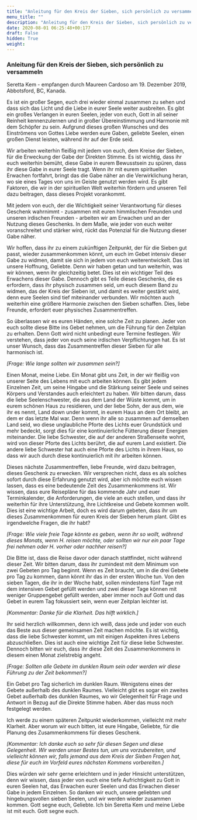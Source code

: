 ```yaml
---
title: "Anleitung für den Kreis der Sieben, sich persönlich zu versammeln"
menu_title: ""
description: "Anleitung für den Kreis der Sieben, sich persönlich zu versammeln"
date: 2020-08-01 06:25:48+00:177
draft: False
hidden: True
weight:
---
```

### Anleitung für den Kreis der Sieben, sich persönlich zu versammeln

Seretta Kem - empfangen durch Maureen Cardoso am 19. Dezember 2019, Abbotsford, BC, Kanada.

Es ist ein großer Segen, euch drei wieder einmal zusammen zu sehen und dass sich das Licht und die Liebe in eurer Seele weiter ausbreiten. Es gibt ein großes Verlangen in euren Seelen, jeder von euch, Gott in all seiner Reinheit kennenzulernen und in großer Übereinstimmung und Harmonie mit dem Schöpfer zu sein. Aufgrund dieses großen Wunsches und des Einströmens von Gottes Liebe werden eure Gaben, geliebte Seelen, einen großen Dienst leisten, während ihr auf der Erde seid.

Wir arbeiten weiterhin fleißig mit jedem von euch, dem Kreise der Sieben, für die Erweckung der Gabe der Direkten Stimme. Es ist wichtig, dass ihr euch weiterhin bemüht, diese Gabe in eurem Bewusstsein zu spüren, dass ihr diese Gabe in eurer Seele tragt. Wenn ihr mit eurem spirituellen Erwachen fortfahrt, bringt das die Gabe näher an die Verwirklichung heran, wo sie eines Tages von uns im Geiste genutzt werden wird. Es gibt Faktoren, die wir in der spirituellen Welt weiterhin fördern und unseren Teil dazu beitragen, dass dieses Projekt vorankommt.

Mit jedem von euch, der die Wichtigkeit seiner Verantwortung für dieses Geschenk wahrnimmt - zusammen mit euren himmlischen Freunden und unseren irdischen Freunden - arbeiten wir am Erwachen und an der Nutzung dieses Geschenks. In dem Maße, wie jeder von euch weiter voranschreitet und stärker wird, rückt das Potenzial für die Nutzung dieser Gabe näher.

Wir hoffen, dass ihr zu einem zukünftigen Zeitpunkt, der für die Sieben gut passt, wieder zusammenkommen könnt, um euch im Gebet intensiv dieser Gabe zu widmen, damit sie sich in jedem von euch weiterentwickelt. Das ist unsere Hoffnung, Geliebte. Denn wir haben getan und tun weiterhin, was wir können, wenn ihr gleichzeitig betet. Dies ist ein wichtiger Teil des Erwachens dieser Gabe. Dennoch gibt es Teile dieses Geschenks, die es erfordern, dass ihr physisch zusammen seid, um euch diesem Band zu widmen, das der Kreis der Sieben ist, und damit es weiter gestärkt wird, denn eure Seelen sind tief miteinander verbunden. Wir möchten auch weiterhin eine größere Harmonie zwischen den Sieben schaffen. Dies, liebe Freunde, erfordert euer physisches Zusammentreffen.

So überlassen wir es euren Händen, eine solche Zeit zu planen. Jeder von euch sollte diese Bitte ins Gebet nehmen, um die Führung für den Zeitplan zu erhalten. Denn Gott wird nicht unbedingt eure Termine festlegen. Wir verstehen, dass jeder von euch seine irdischen Verpflichtungen hat. Es ist unser Wunsch, dass das Zusammentreffen dieser Sieben für alle harmonisch ist.

*[Frage: Wie lange sollten wir zusammen sein?]*

Einen Monat, meine Liebe. Ein Monat gibt uns Zeit, in der wir fleißig von unserer Seite des Lebens mit euch arbeiten können. Es gibt jedem Einzelnen Zeit, um seine Hingabe und die Stärkung seiner Seele und seines Körpers und Verstandes auch erleichtert zu haben. Wir bitten darum, dass die liebe Seelenschwester, die aus dem Land der Wüste kommt, um in eurem schönen Haus zu residieren, und der liebe Sohn, der aus dem, wie ihr es nennt, Land down under kommt, in eurem Haus an dem Ort bleibt, an dem er das letzte Mal war. Denn wenn ihr alle so zusammen auf demselben Land seid, wo diese unglaubliche Pforte des Lichts euer Grundstück und mehr bedeckt, sorgt dies für eine kontinuierliche Fütterung dieser Energien miteinander. Die liebe Schwester, die auf der anderen Straßenseite wohnt, wird von dieser Pforte des Lichts berührt, die auf eurem Land existiert. Die andere liebe Schwester hat auch eine Pforte des Lichts in ihrem Haus, so dass wir auch durch diese kontinuierlich mit ihr arbeiten können.

Dieses nächste Zusammentreffen, liebe Freunde, wird dazu beitragen, dieses Geschenk zu erwecken. Wir versprechen nicht, dass es als solches sofort durch diese Erfahrung genutzt wird, aber ich möchte euch wissen lassen, dass es eine bedeutende Zeit des Zusammenkommens ist. Wir wissen, dass eure Reisepläne für das kommende Jahr und euer Terminkalender, die Anforderungen, die viele an euch stellen, und dass ihr weiterhin für ihre Unterstützung, ihre Lichtkreise und Gebete kommen wollt. Dies ist eine wichtige Arbeit, doch es wird darum gebeten, dass ihr um dieses Zusammenkommen für euren Kreis der Sieben herum plant. Gibt es irgendwelche Fragen, die ihr habt?

*[Frage: Wie viele freie Tage könnte es geben, wenn ihr so wollt, während dieses Monats, wenn H. reisen möchte, oder sollten wir nur ein paar Tage frei nehmen oder H. vorher oder nachher reisen?]*

Die Bitte ist, dass die Reise davor oder danach stattfindet, nicht während dieser Zeit. Wir bitten darum, dass ihr zumindest mit dem Minimum von zwei Gebeten pro Tag beginnt. Wenn es Zeit braucht, um in die drei Gebete pro Tag zu kommen, dann könnt ihr das in der ersten Woche tun. Von den sieben Tagen, die ihr in der Woche habt, sollen mindestens fünf Tage mit dem intensiven Gebet gefüllt werden und zwei dieser Tage können mit weniger Gruppengebet gefüllt werden, aber immer noch auf Gott und das Gebet in eurem Tag fokussiert sein, wenn euer Zeitplan leichter ist.

*[Kommentar: Danke für die Klarheit. Das hilft wirklich.]*

Ihr seid herzlich willkommen, denn ich weiß, dass jede und jeder von euch das Beste aus dieser gemeinsamen Zeit machen möchte. Es ist wichtig, dass die liebe Schwester kommt, um mit einigen Aspekten ihres Lebens abzuschließen. Dies ist auch eine wichtige Zeit für diese liebe Schwester. Dennoch bitten wir euch, dass ihr diese Zeit des Zusammenkommens in diesem einen Monat zielstrebig angeht.

*[Frage: Sollten alle Gebete im dunklen Raum sein oder werden wir diese Führung zu der Zeit bekommen?]*

Ein Gebet pro Tag sicherlich im dunklen Raum. Wenigstens eines der Gebete außerhalb des dunklen Raumes. Vielleicht gibt es sogar ein zweites Gebet außerhalb des dunklen Raumes, wo wir Gelegenheit für Frage und Antwort in Bezug auf die Direkte Stimme haben. Aber das muss noch festgelegt werden.

Ich werde zu einem späteren Zeitpunkt wiederkommen, vielleicht mit mehr Klarheit. Aber worum wir euch bitten, ist eure Hingabe, Geliebte, für die Planung des Zusammenkommens für dieses Geschenk.

*[Kommentar: Ich danke euch so sehr für diesen Segen und diese Gelegenheit. Wir werden unser Bestes tun, um uns vorzubereiten, und vielleicht können wir, falls jemand aus dem Kreis der Sieben Fragen hat, diese für euch im Vorfeld eures nächsten Kommens vorbereiten.]*

Dies würden wir sehr gerne erleichtern und in jeder Hinsicht unterstützen, denn wir wissen, dass jeder von euch eine tiefe Aufrichtigkeit zu Gott in euren Seelen hat, das Erwachen eurer Seelen und das Erwachen dieser Gabe in jedem Einzelnen. So danken wir euch, unsere geliebten und hingebungsvollen sieben Seelen, und wir werden wieder zusammen kommen. Gott segne euch, Geliebte. Ich bin Seretta Kem und meine Liebe ist mit euch. Gott segne euch.
